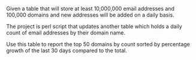 Given a table that will store at least 10,000,000 email addresses and 100,000 domains and new addresses will be added on a daily basis.

The project is perl script that updates another table which holds a daily count of email addresses by their domain name.

Use this table to report the top 50 domains by count sorted by percentage growth of the last 30 days compared to the total.